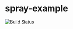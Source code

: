 spray-example
=============

[![Build Status](https://travis-ci.org/dvallejo/spray-example.svg?branch=master)](https://travis-ci.org/dvallejo/spray-example)
